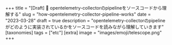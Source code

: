 +++
title = "[Draft] 🔭 opentelemetry-collectorのpipelineをソースコードから理解する"
slug = "how-opentelemetry-collector-pipeline-works"
date = "2023-03-28"
draft = true
description = "opentelemetry-collectorのpipelineがどのように実装されているかをソースコードを読みながら理解していきます"
[taxonomies]
tags = ["etc"]
[extra]
image = "images/emoji/telescope.png"
+++



